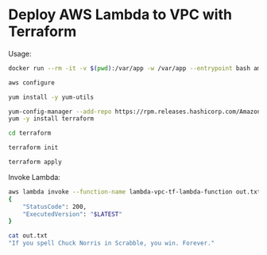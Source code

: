 # Deploy AWS Lambda to VPC with Terraform

Usage:

```bash
docker run --rm -it -v $(pwd):/var/app -w /var/app --entrypoint bash amazon/aws-cli
```

```bash
aws configure
```

```bash
yum install -y yum-utils
```

```bash
yum-config-manager --add-repo https://rpm.releases.hashicorp.com/AmazonLinux/hashicorp.repo
yum -y install terraform
```

```bash
cd terraform

terraform init
```

```bash
terraform apply
```

Invoke Lambda:

```bash
aws lambda invoke --function-name lambda-vpc-tf-lambda-function out.txt
{
    "StatusCode": 200,
    "ExecutedVersion": "$LATEST"
}
```

```bash
cat out.txt
"If you spell Chuck Norris in Scrabble, you win. Forever."
```
